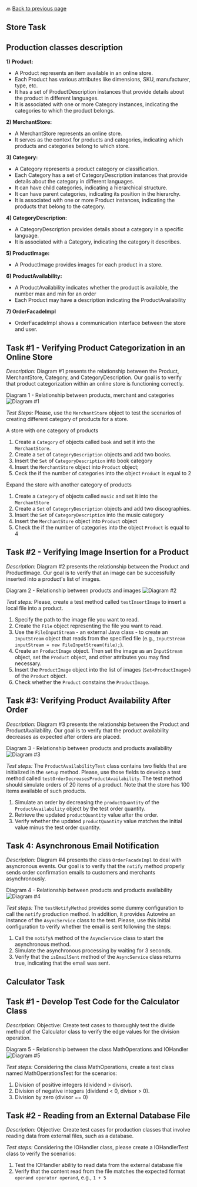 🔙 <a href="README.md">Back to previous page</a> 


<p align="center">
 <h2>Store Task</h2>
</p>

## Production classes description

**1) Product:**
- A Product represents an item available in an online store. 
- Each Product has various attributes like dimensions, SKU, manufacturer, type, etc. 
- It has a set of ProductDescription instances that provide details about the product in different languages. 
- It is associated with one or more Category instances, indicating the categories to which the product belongs. 

**2) MerchantStore:**
- A MerchantStore represents an online store. 
- It serves as the context for products and categories, indicating which products and categories belong to which store.

**3) Category:**
- A Category represents a product category or classification.
- Each Category has a set of CategoryDescription instances that provide details about the category in different languages.
- It can have child categories, indicating a hierarchical structure.
- It can have parent categories, indicating its position in the hierarchy.
- It is associated with one or more Product instances, indicating the products that belong to the category.

**4) CategoryDescription:**
- A CategoryDescription provides details about a category in a specific language.
- It is associated with a Category, indicating the category it describes.

**5) ProductImage:**
- A ProductImage provides images for each product in a store.

**6) ProductAvailability:**
- A ProductAvailability indicates whether the product is available, the number max and min for an order
- Each Product may have a description indicating the ProductAvailability

**7) OrderFacadeImpl**
- OrderFacadeImpl shows a communication interface between the store and user.

## Task #1 - Verifying Product Categorization in an Online Store

*Description:* 
Diagram #1 presents the relationship between the Product, MerchantStore, Category, and CategoryDescription.
Our goal is to verify that product categorization within an online store is functioning correctly.

Diagram 1 - Relationship between products, merchant and categories ![Diagram #1](Store-Task1.png)

*Test Steps:*
Please, use the `MerchantStore` object to test the scenarios of creating different category of products for a store. 

A store with one category of products
 1. Create a `Category` of objects called `book` and set it into the `MerchantStore`.
 2. Create a `Set` of `CategoryDescription` objects and add two books.
 3. Insert the `Set` of `CategoryDescription` into book category
 4. Insert the `MerchantStore` object into `Product` object;
 5. Ceck the if the number of categories into the object `Product` is equal to 2
 
Expand the store with another category of products
  1. Create a `Category` of objects called `music` and set it into the `MerchantStore`
  2. Create a `Set` of `CategoryDescription` objects and add two discographies.
  3. Insert the `Set` of `CategoryDescription` into the music category
  4. Insert the `MerchantStore` object into `Product` object
  5. Check the if the number of categories into the object `Product` is equal to 4
   
## Task #2 - Verifying Image Insertion for a Product

*Description:*
Diagram #2 presents the relationship between the Product and ProductImage.
Our goal is to verify that an image can be successfully inserted into a product's list of images.

Diagram 2 - Relationship between products and images ![Diagram #2](Store-Task2.png)

*Test steps:*
Please, create a test method called `testInsertImage` to insert a local file into a product.
1. Specify the path to the image file you want to read.  
2. Create the `File` object representing the file you want to read.
3. Use the `FileInputStream` - an external Java class - to create an `InputStream` object that reads from the specified file (e.g., `InputStream inputStream = new FileInputStream(file);`).
4. Create an `ProductImage` object. Then set the image as an `InputStream` object, set the `Product` object, and other attributes you may find necessary.
5. Insert the `ProductImage` object into the list of images (`Set<ProductImage>`) of the `Product` object.
6. Check whether the `Product` constains the `ProductImage`.  


## Task #3: Verifying Product Availability After Order

*Description:*
Diagram #3 presents the relationship between the Product and ProductAvailability.
Our goal is to verify that the product availability decreases as expected after orders are placed.

Diagram 3 - Relationship between products and products availability ![Diagram #3](Store-Task3.png)

*Test steps:*
The `ProductAvailabilityTest` class contains two fields that are initialized in the `setup` method. 
Please, use those fields to develop a test method called `testOrderDecreasesProductAvailability`. The test method should simulate orders of 20 items of a product. 
Note that the store has 100 items available of such products.
1. Simulate an order by decreasing the `productQuantity` of the `ProductAvailability` object by the test order quantity.
2. Retrieve the updated `productQuantity` value after the order.
3. Verify whether the updated `productQuantity` value matches the initial value minus the test order quantity.

## Task 4: Asynchronous Email Notification

*Description:*
Diagram #4 presents the class `OrderFacadeImpl` to deal with asyncronous events.
Our goal is to verify that the `notify` method properly sends order confirmation emails to customers and merchants asynchronously.

Diagram 4 - Relationship between products and products availability ![Diagram #4](Store-Task4.png)

*Test steps:*
The `testNotifyMethod` provides some dummy configuration to call the `notify` production method. 
In addition, it provides Autowire an instance of the `AsyncService` class to the test.
Please, use this initial configuration to verify whether the email is sent following the steps:
1. Call the `notifyA` method of the `AsyncService` class to start the asynchronous method.
2. Simulate the asynchronous processing by waiting for 3 seconds.
3. Verify that the `isEmailSent` method of the `AsyncService` class returns true, indicating that the email was sent.

 
<p align="center">
 <h2>Calculator Task</h2>
</p>

## Task #1 - Develop Test Code for the Calculator Class

*Description:*
Objective: Create test cases to thoroughly test the divide method of the Calculator class to verify the edge values for the division operation.

Diagram 5 - Relationship between the class MathOperations and IOHandler ![Diagram #5](Calculator-AllTasks.png)

*Test steps:* Considering the class MathOperations, create a test class named MathOperationsTest for the scenarios:

1. Division of positive integers (dividend > divisor).
2. Division of negative integers (dividend < 0, divisor > 0).
3. Division by zero (divisor == 0)

## Task #2 - Reading from an External Database File

*Description:*
Objective:  Create test cases for production classes that involve reading data from external files, such as a database.

*Test steps:* Considering the IOHandler class, please create a IOHandlerTest class to verify the scenarios:
1. Test the IOHandler ability to read data from the external database file
3. Verify that the content read from the file matches the expected format `operand operator operand`, e.g., `1 + 5`



